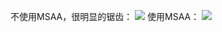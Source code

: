 不使用MSAA，很明显的锯齿：
![](https://cartoonwqy.oss-cn-nanjing.aliyuncs.com/2024/03/834d9b02f083a9e080855b27669b52dc.png)
使用MSAA：
![](https://cartoonwqy.oss-cn-nanjing.aliyuncs.com/2024/03/002c959d208b20b07fd91b72dcb6398c.png)